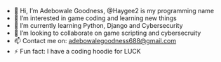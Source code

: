 - 👋 Hi, I’m Adebowale Goodness, @Haygee2 is my programming name 
- 👀 I’m interested in game coding and learning new things
- 🌱 I’m currently learning Python, Django and Cybersecurity
- 💞️ I’m looking to collaborate on game scripting and cybersecruity
- 📫 Contact me on: adebowalegoodness688@gmail.com
- ⚡ Fun fact: I have a coding hoodie for LUCK

<!---
Haygee2/Haygee2 is a ✨ special ✨ repository because its `README.md` (this file) appears on your GitHub profile.
You can click the Preview link to take a look at your changes.
--->
